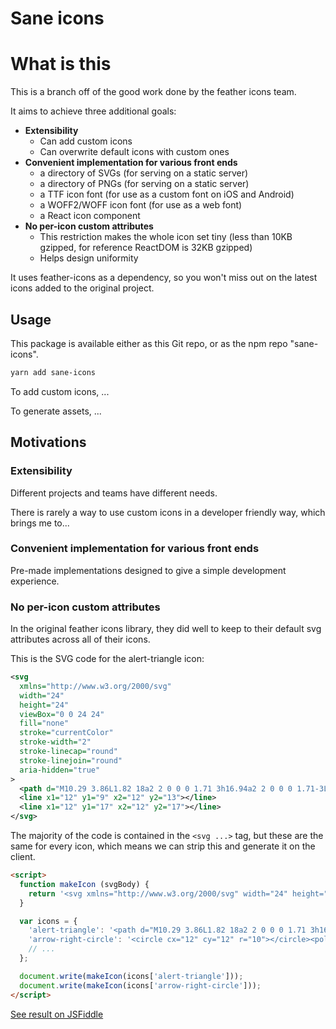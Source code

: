 # Sane icons

# What is this

This is a branch off of the good work done by the feather icons team.

It aims to achieve three additional goals:
  - **Extensibility**
    - Can add custom icons
    - Can overwrite default icons with custom ones
  - **Convenient implementation for various front ends**
    - a directory of SVGs (for serving on a static server)
    - a directory of PNGs (for serving on a static server)
    - a TTF icon font (for use as a custom font on iOS and Android)
    - a WOFF2/WOFF icon font (for use as a web font)
    - a React icon component
  - **No per-icon custom attributes**
    - This restriction makes the whole icon set tiny
      (less than 10KB gzipped, for reference ReactDOM is 32KB gzipped)
    - Helps design uniformity

It uses feather-icons as a dependency, so you won't miss out on the latest
icons added to the original project.

## Usage

This package is available either as this Git repo, or as the npm repo "sane-icons".

```bash
yarn add sane-icons
```

To add custom icons, ...

To generate assets, ...

## Motivations

### Extensibility

Different projects and teams have different needs.

There is rarely a way to use custom icons in a developer friendly way, which
brings me to...

### Convenient implementation for various front ends

Pre-made implementations designed to give a simple development experience.

### No per-icon custom attributes

In the original feather icons library, they did well to keep to their
default svg attributes across all of their icons.

This is the SVG code for the alert-triangle icon:

```xml
<svg
  xmlns="http://www.w3.org/2000/svg"
  width="24"
  height="24"
  viewBox="0 0 24 24"
  fill="none"
  stroke="currentColor"
  stroke-width="2"
  stroke-linecap="round"
  stroke-linejoin="round"
  aria-hidden="true"
>
  <path d="M10.29 3.86L1.82 18a2 2 0 0 0 1.71 3h16.94a2 2 0 0 0 1.71-3L13.71 3.86a2 2 0 0 0-3.42 0z"></path>
  <line x1="12" y1="9" x2="12" y2="13"></line>
  <line x1="12" y1="17" x2="12" y2="17"></line>
</svg>
```

The majority of the code is contained in the `<svg ...>` tag, but these are the same for
every icon, which means we can strip this and generate it on the client.

```html
<script>
  function makeIcon (svgBody) {
    return '<svg xmlns="http://www.w3.org/2000/svg" width="24" height="24" viewBox="0 0 24 24" fill="none" stroke="currentColor" stroke-width="2" stroke-linecap="round" stroke-linejoin="round" aria-hidden="true">' + svgBody + '</svg>';
  }

  var icons = {
    'alert-triangle': '<path d="M10.29 3.86L1.82 18a2 2 0 0 0 1.71 3h16.94a2 2 0 0 0 1.71-3L13.71 3.86a2 2 0 0 0-3.42 0z"></path><line x1="12" y1="9" x2="12" y2="13"></line><line x1="12" y1="17" x2="12" y2="17"></line>',
    'arrow-right-circle': '<circle cx="12" cy="12" r="10"></circle><polyline points="12 16 16 12 12 8"></polyline><line x1="8" y1="12" x2="16" y2="12"></line>',
    // ...
  };

  document.write(makeIcon(icons['alert-triangle']));
  document.write(makeIcon(icons['arrow-right-circle']));
</script>
```

[See result on JSFiddle](https://jsfiddle.net/vhesjmLg/)

